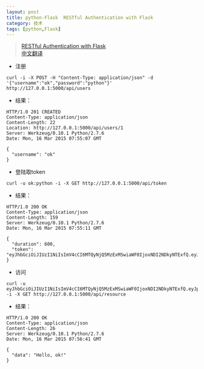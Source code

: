 ```yaml
---
layout: post                                  
title: python-Flask  RESTful Authentication with Flask
category: 技术                                  
tags: [python,Flask]                                   
---
```



> [RESTful Authentication with Flask](http://blog.miguelgrinberg.com/post/restful-authentication-with-flask)  
> [中文翻译](http://www.cnblogs.com/vovlie/p/4182814.html)

* 注册

```
curl -i -X POST -H "Content-Type: application/json" -d '{"username":"ok","password":"python"}' http://127.0.0.1:5000/api/users
```

* 结果：

```
HTTP/1.0 201 CREATED
Content-Type: application/json
Content-Length: 22
Location: http://127.0.0.1:5000/api/users/1
Server: Werkzeug/0.10.1 Python/2.7.6
Date: Mon, 16 Mar 2015 07:55:07 GMT

{
  "username": "ok"
}
```

* 登陆取token

```
curl -u ok:python -i -X GET http://127.0.0.1:5000/api/token
```

* 结果：

```
HTTP/1.0 200 OK
Content-Type: application/json
Content-Length: 159
Server: Werkzeug/0.10.1 Python/2.7.6
Date: Mon, 16 Mar 2015 07:55:11 GMT

{
  "duration": 600,
  "token": "eyJhbGciOiJIUzI1NiIsImV4cCI6MTQyNjQ5MzExMSwiaWF0IjoxNDI2NDkyNTExfQ.eyJpZCI6MX0.yFnJwDhX49ZjOA6XORnmxuqooEL7mmRIJoU1qM_NQbE"
}
```

* 访问

```
curl -u eyJhbGciOiJIUzI1NiIsImV4cCI6MTQyNjQ5MzExMSwiaWF0IjoxNDI2NDkyNTExfQ.eyJpZCI6MX0.yFnJwDhX49ZjOA6XORnmxuqooEL7mmRIJoU1qM_NQbE:unused -i -X GET http://127.0.0.1:5000/api/resource
```

* 结果：

```
HTTP/1.0 200 OK
Content-Type: application/json
Content-Length: 26
Server: Werkzeug/0.10.1 Python/2.7.6
Date: Mon, 16 Mar 2015 07:56:41 GMT

{
  "data": "Hello, ok!"
}
```